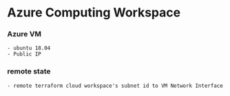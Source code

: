 # Azure Computing Workspace
### Azure VM
    - ubuntu 18.04
    - Public IP
### remote state
    - remote terraform cloud workspace's subnet id to VM Network Interface